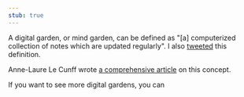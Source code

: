 ```yaml
---
stub: true
---
```

A digital garden, or mind garden, can be defined as "[a] computerized collection of notes which are updated regularly". I also [tweeted](https://twitter.com/binyamingreen/status/1286034321275596801) this definition.

Anne-Laure Le Cunff wrote [a comprehensive article](https://nesslabs.com/mind-garden) on this concept.

If you want to see more digital gardens, you can